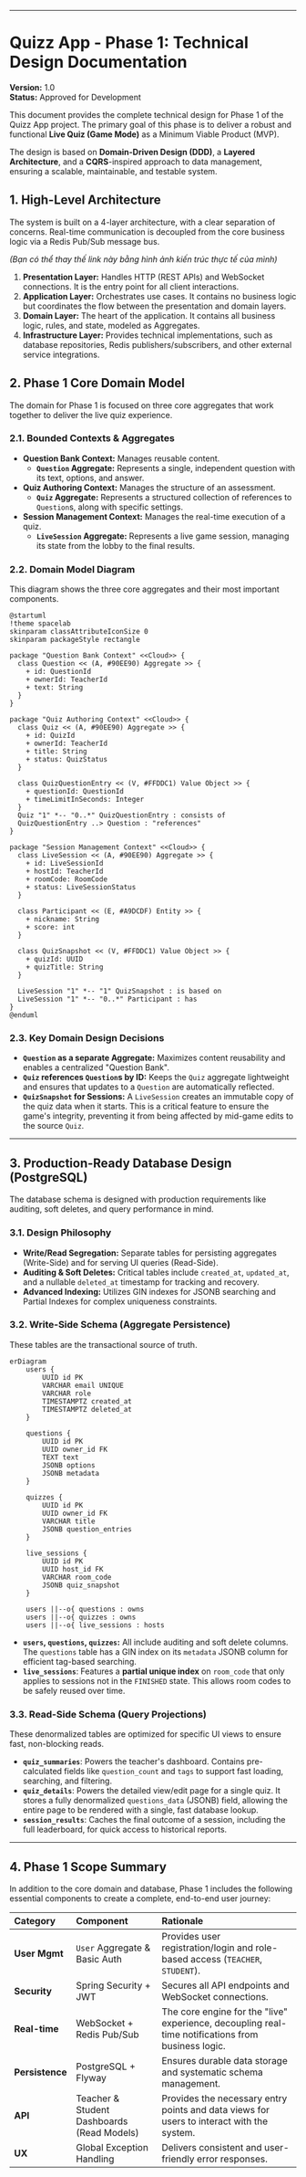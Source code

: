 

---

# **Quizz App - Phase 1: Technical Design Documentation**

**Version:** 1.0  
**Status:** Approved for Development

This document provides the complete technical design for Phase 1 of the Quizz App project. The primary goal of this phase is to deliver a robust and functional **Live Quiz (Game Mode)** as a Minimum Viable Product (MVP).

The design is based on **Domain-Driven Design (DDD)**, a **Layered Architecture**, and a **CQRS**-inspired approach to data management, ensuring a scalable, maintainable, and testable system.

## 1. High-Level Architecture

The system is built on a 4-layer architecture, with a clear separation of concerns. Real-time communication is decoupled from the core business logic via a Redis Pub/Sub message bus.


*(Bạn có thể thay thế link này bằng hình ảnh kiến trúc thực tế của mình)*

1.  **Presentation Layer:** Handles HTTP (REST APIs) and WebSocket connections. It is the entry point for all client interactions.
2.  **Application Layer:** Orchestrates use cases. It contains no business logic but coordinates the flow between the presentation and domain layers.
3.  **Domain Layer:** The heart of the application. It contains all business logic, rules, and state, modeled as Aggregates.
4.  **Infrastructure Layer:** Provides technical implementations, such as database repositories, Redis publishers/subscribers, and other external service integrations.

## 2. Phase 1 Core Domain Model

The domain for Phase 1 is focused on three core aggregates that work together to deliver the live quiz experience.

### 2.1. Bounded Contexts & Aggregates

-   **Question Bank Context:** Manages reusable content.
    -   **`Question` Aggregate:** Represents a single, independent question with its text, options, and answer.
-   **Quiz Authoring Context:** Manages the structure of an assessment.
    -   **`Quiz` Aggregate:** Represents a structured collection of references to `Question`s, along with specific settings.
-   **Session Management Context:** Manages the real-time execution of a quiz.
    -   **`LiveSession` Aggregate:** Represents a live game session, managing its state from the lobby to the final results.

### 2.2. Domain Model Diagram

This diagram shows the three core aggregates and their most important components.

```plantuml
@startuml
!theme spacelab
skinparam classAttributeIconSize 0
skinparam packageStyle rectangle

package "Question Bank Context" <<Cloud>> {
  class Question << (A, #90EE90) Aggregate >> {
    + id: QuestionId
    + ownerId: TeacherId
    + text: String
  }
}

package "Quiz Authoring Context" <<Cloud>> {
  class Quiz << (A, #90EE90) Aggregate >> {
    + id: QuizId
    + ownerId: TeacherId
    + title: String
    + status: QuizStatus
  }

  class QuizQuestionEntry << (V, #FFDDC1) Value Object >> {
    + questionId: QuestionId
    + timeLimitInSeconds: Integer
  }
  Quiz "1" *-- "0..*" QuizQuestionEntry : consists of
  QuizQuestionEntry ..> Question : "references"
}

package "Session Management Context" <<Cloud>> {
  class LiveSession << (A, #90EE90) Aggregate >> {
    + id: LiveSessionId
    + hostId: TeacherId
    + roomCode: RoomCode
    + status: LiveSessionStatus
  }

  class Participant << (E, #A9DCDF) Entity >> {
    + nickname: String
    + score: int
  }

  class QuizSnapshot << (V, #FFDDC1) Value Object >> {
    + quizId: UUID
    + quizTitle: String
  }
  
  LiveSession "1" *-- "1" QuizSnapshot : is based on
  LiveSession "1" *-- "0..*" Participant : has
}
@enduml
```

### 2.3. Key Domain Design Decisions

-   **`Question` as a separate Aggregate:** Maximizes content reusability and enables a centralized "Question Bank".
-   **`Quiz` references `Question`s by ID:** Keeps the `Quiz` aggregate lightweight and ensures that updates to a `Question` are automatically reflected.
-   **`QuizSnapshot` for Sessions:** A `LiveSession` creates an immutable copy of the quiz data when it starts. This is a critical feature to ensure the game's integrity, preventing it from being affected by mid-game edits to the source `Quiz`.

---

## 3. Production-Ready Database Design (PostgreSQL)

The database schema is designed with production requirements like auditing, soft deletes, and query performance in mind.

### 3.1. Design Philosophy

-   **Write/Read Segregation:** Separate tables for persisting aggregates (Write-Side) and for serving UI queries (Read-Side).
-   **Auditing & Soft Deletes:** Critical tables include `created_at`, `updated_at`, and a nullable `deleted_at` timestamp for tracking and recovery.
-   **Advanced Indexing:** Utilizes GIN indexes for JSONB searching and Partial Indexes for complex uniqueness constraints.

### 3.2. Write-Side Schema (Aggregate Persistence)

These tables are the transactional source of truth.

```mermaid
erDiagram
    users {
        UUID id PK
        VARCHAR email UNIQUE
        VARCHAR role
        TIMESTAMPTZ created_at
        TIMESTAMPTZ deleted_at
    }

    questions {
        UUID id PK
        UUID owner_id FK
        TEXT text
        JSONB options
        JSONB metadata
    }

    quizzes {
        UUID id PK
        UUID owner_id FK
        VARCHAR title
        JSONB question_entries
    }

    live_sessions {
        UUID id PK
        UUID host_id FK
        VARCHAR room_code
        JSONB quiz_snapshot
    }

    users ||--o{ questions : owns
    users ||--o{ quizzes : owns
    users ||--o{ live_sessions : hosts
```

-   **`users`, `questions`, `quizzes`:** All include auditing and soft delete columns. The `questions` table has a GIN index on its `metadata` JSONB column for efficient tag-based searching.
-   **`live_sessions`**: Features a **partial unique index** on `room_code` that only applies to sessions not in the `FINISHED` state. This allows room codes to be safely reused over time.

### 3.3. Read-Side Schema (Query Projections)

These denormalized tables are optimized for specific UI views to ensure fast, non-blocking reads.

-   **`quiz_summaries`**: Powers the teacher's dashboard. Contains pre-calculated fields like `question_count` and `tags` to support fast loading, searching, and filtering.
-   **`quiz_details`**: Powers the detailed view/edit page for a single quiz. It stores a fully denormalized `questions_data` (JSONB) field, allowing the entire page to be rendered with a single, fast database lookup.
-   **`session_results`**: Caches the final outcome of a session, including the full leaderboard, for quick access to historical reports.

---

## 4. Phase 1 Scope Summary

In addition to the core domain and database, Phase 1 includes the following essential components to create a complete, end-to-end user journey:

| Category | Component | Rationale |
| :--- | :--- | :--- |
| **User Mgmt** | `User` Aggregate & Basic Auth | Provides user registration/login and role-based access (`TEACHER`, `STUDENT`). |
| **Security** | Spring Security + JWT | Secures all API endpoints and WebSocket connections. |
| **Real-time** | WebSocket + Redis Pub/Sub | The core engine for the "live" experience, decoupling real-time notifications from business logic. |
| **Persistence** | PostgreSQL + Flyway | Ensures durable data storage and systematic schema management. |
| **API** | Teacher & Student Dashboards (Read Models) | Provides the necessary entry points and data views for users to interact with the system. |
| **UX** | Global Exception Handling | Delivers consistent and user-friendly error responses. |